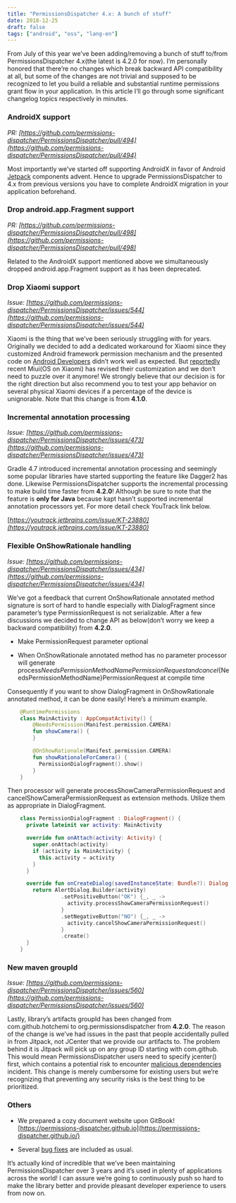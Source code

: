 ```yaml
---
title: "PermissionsDispatcher 4.x: A bunch of stuff"
date: 2018-12-25
draft: false
tags: ["android", "oss", "lang-en"]
---
```


From July of this year we’ve been adding/removing a bunch of stuff to/from PermissionsDispatcher 4.x(the latest is 4.2.0 for now). I’m personally honored that there’re no changes which break backward API compatibility at all, but some of the changes are not trivial and supposed to be recognized to let you build a reliable and substantial runtime permissions grant flow in your application. In this article I’ll go through some significant changelog topics respectively in minutes.

### AndroidX support

*PR: [https://github.com/permissions-dispatcher/PermissionsDispatcher/pull/494](https://github.com/permissions-dispatcher/PermissionsDispatcher/pull/494)*

Most importantly we’ve started off supporting AndroidX in favor of Android [Jetpack](https://developer.android.com/jetpack/) components advent. Hence to upgrade PermissionsDispatcher to 4.x from previous versions you have to complete AndroidX migration in your application beforehand.

### Drop android.app.Fragment support

*PR: [https://github.com/permissions-dispatcher/PermissionsDispatcher/pull/498](https://github.com/permissions-dispatcher/PermissionsDispatcher/pull/498)*

Related to the AndroidX support mentioned above we simultaneously dropped android.app.Fragment support as it has been deprecated.

### Drop Xiaomi support

*Issue: [https://github.com/permissions-dispatcher/PermissionsDispatcher/issues/544](https://github.com/permissions-dispatcher/PermissionsDispatcher/issues/544)*

Xiaomi is the thing that we’ve been seriously struggling with for years. Originally we decided to add a dedicated workaround for Xiaomi since they customized Android framework permission mechanism and the presented code on [Android Developers](https://developer.android.com/training/permissions/requesting) didn’t work well as expected. But [reportedly](https://github.com/permissions-dispatcher/PermissionsDispatcher/issues/533) recent Miui(OS on Xiaomi) has revised their customization and we don’t need to puzzle over it anymore! We strongly believe that our decision is for the right direction but also recommend you to test your app behavior on several physical Xiaomi devices if a percentage of the device is unignorable. Note that this change is from **4.1.0**.

### Incremental annotation processing

*Issue: [https://github.com/permissions-dispatcher/PermissionsDispatcher/issues/473](https://github.com/permissions-dispatcher/PermissionsDispatcher/issues/473)*

Gradle 4.7 introduced incremental annotation processing and seemingly some popular libraries have started supporting the feature like Dagger2 has done. Likewise PermissionsDispatcher supports the incremental processing to make build time faster from **4.2.0**! Although be sure to note that the feature is **only for Java** because kapt hasn’t supported incremental annotation processors yet. For more detail check YouTrack link below.

[*https://youtrack.jetbrains.com/issue/KT-23880](https://youtrack.jetbrains.com/issue/KT-23880)*

### Flexible OnShowRationale handling

*Issue: [https://github.com/permissions-dispatcher/PermissionsDispatcher/issues/434](https://github.com/permissions-dispatcher/PermissionsDispatcher/issues/434)*

We’ve got a feedback that current OnShowRationale annotated method signature is sort of hard to handle especially with DialogFragment since parameter’s type PermissionRequest is not serializable. After a few discussions we decided to change API as below(don’t worry we keep a backward compatibility) from **4.2.0**.

* Make PermissionRequest parameter optional

* When OnShowRationale annotated method has no parameter processor will generate process${NeedsPermissionMethodName}PermissionRequest and cancel${NeedsPermissionMethodName}PermissionRequest at compile time

Consequently if you want to show DialogFragment in OnShowRationale annotated method, it can be done easily! Here’s a minimum example.

```kotlin
    @RuntimePermissions
    class MainActivity : AppCompatActivity() {
        @NeedsPermission(Manifest.permission.CAMERA)
        fun showCamera() {
        }

        @OnShowRationale(Manifest.permission.CAMERA)
        fun showRationaleForCamera() {
          PermissionDialogFragment().show()
        }
    }
```

Then processor will generate processShowCameraPermissionRequest and cancelShowCameraPermissionRequest as extension methods. Utilize them as appropriate in DialogFragment.

```kotlin
    class PermissionDialogFragment : DialogFragment() {
      private lateinit var activity: MainActivity

      override fun onAttach(activity: Activity) {
        super.onAttach(activity)
        if (activity is MainActivity) {
          this.activity = activity
        }
      }

      override fun onCreateDialog(savedInstanceState: Bundle?): Dialog {
        return AlertDialog.Builder(activity)
                 .setPositiveButton("OK") {_, _ ->
                   activity.processShowCameraPermissionRequest()
                 }
                 .setNegativeButton("NO") {_, _ ->
                   activity.cancelShowCameraPermissionRequest()
                 }
                 .create()
      }
    }
```

### New maven groupId

*Issue: [https://github.com/permissions-dispatcher/PermissionsDispatcher/issues/560](https://github.com/permissions-dispatcher/PermissionsDispatcher/issues/560)*

Lastly, library’s artifacts groupId has been changed from com.github.hotchemi to org.permissionsdispatcher from **4.2.0**. The reason of the change is we’ve had issues in the past that people accidentally pulled in from Jitpack, not JCenter that we provide our artifacts to. The problem behind it is Jitpack will pick up on any group ID starting with com.github. This would mean PermissionsDispatcher users need to specify jcenter() first, which contains a potential risk to encounter [malicious dependencies](https://blog.autsoft.hu/a-confusing-dependency/) incident. This change is merely cumbersome for existing users but we’re recognizing that preventing any security risks is the best thing to be prioritized.

### Others

* We prepared a cozy document website upon GitBook! [https://permissions-dispatcher.github.io](https://permissions-dispatcher.github.io/)

* Several [bug fixes](https://permissions-dispatcher.github.io/CHANGELOG.html) are included as usual.

It’s actually kind of incredible that we’ve been maintaining PermissionsDispatcher over 3 years and it’s used in plenty of applications across the world! I can assure we’re going to continuously push so hard to make the library better and provide pleasant developer experience to users from now on.
